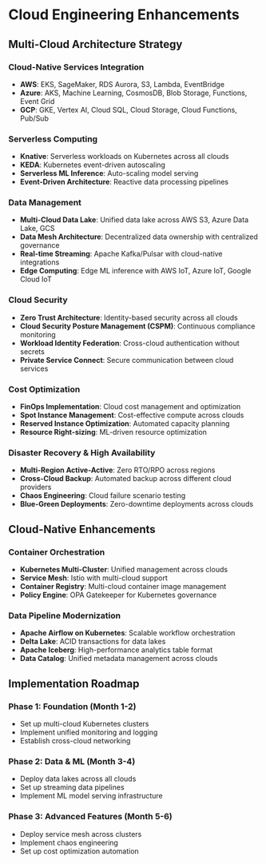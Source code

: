 # Cloud Engineering Enhancements

## Multi-Cloud Architecture Strategy

### Cloud-Native Services Integration
- **AWS**: EKS, SageMaker, RDS Aurora, S3, Lambda, EventBridge
- **Azure**: AKS, Machine Learning, CosmosDB, Blob Storage, Functions, Event Grid
- **GCP**: GKE, Vertex AI, Cloud SQL, Cloud Storage, Cloud Functions, Pub/Sub

### Serverless Computing
- **Knative**: Serverless workloads on Kubernetes across all clouds
- **KEDA**: Kubernetes event-driven autoscaling
- **Serverless ML Inference**: Auto-scaling model serving
- **Event-Driven Architecture**: Reactive data processing pipelines

### Data Management
- **Multi-Cloud Data Lake**: Unified data lake across AWS S3, Azure Data Lake, GCS
- **Data Mesh Architecture**: Decentralized data ownership with centralized governance
- **Real-time Streaming**: Apache Kafka/Pulsar with cloud-native integrations
- **Edge Computing**: Edge ML inference with AWS IoT, Azure IoT, Google Cloud IoT

### Cloud Security
- **Zero Trust Architecture**: Identity-based security across all clouds
- **Cloud Security Posture Management (CSPM)**: Continuous compliance monitoring
- **Workload Identity Federation**: Cross-cloud authentication without secrets
- **Private Service Connect**: Secure communication between cloud services

### Cost Optimization
- **FinOps Implementation**: Cloud cost management and optimization
- **Spot Instance Management**: Cost-effective compute across clouds
- **Reserved Instance Optimization**: Automated capacity planning
- **Resource Right-sizing**: ML-driven resource optimization

### Disaster Recovery & High Availability
- **Multi-Region Active-Active**: Zero RTO/RPO across regions
- **Cross-Cloud Backup**: Automated backup across different cloud providers
- **Chaos Engineering**: Cloud failure scenario testing
- **Blue-Green Deployments**: Zero-downtime deployments across clouds

## Cloud-Native Enhancements

### Container Orchestration
- **Kubernetes Multi-Cluster**: Unified management across clouds
- **Service Mesh**: Istio with multi-cloud support
- **Container Registry**: Multi-cloud container image management
- **Policy Engine**: OPA Gatekeeper for Kubernetes governance

### Data Pipeline Modernization
- **Apache Airflow on Kubernetes**: Scalable workflow orchestration
- **Delta Lake**: ACID transactions for data lakes
- **Apache Iceberg**: High-performance analytics table format
- **Data Catalog**: Unified metadata management across clouds

## Implementation Roadmap

### Phase 1: Foundation (Month 1-2)
- Set up multi-cloud Kubernetes clusters
- Implement unified monitoring and logging
- Establish cross-cloud networking

### Phase 2: Data & ML (Month 3-4)
- Deploy data lakes across all clouds
- Set up streaming data pipelines
- Implement ML model serving infrastructure

### Phase 3: Advanced Features (Month 5-6)
- Deploy service mesh across clusters
- Implement chaos engineering
- Set up cost optimization automation
